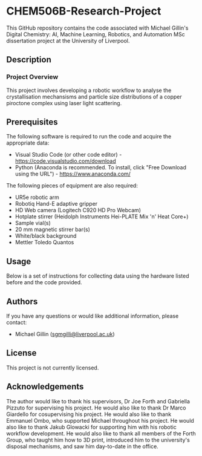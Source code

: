 # CHEM506B-Research-Project
This GitHub repository contains the code associated with Michael Gillin's Digital Chemistry: AI, Machine Learning, Robotics, and Automation MSc dissertation project at the University of Liverpool.

## Description

### Project Overview

This project involves developing a robotic workflow to analyse the crystallisation mechansisms and particle size distributions of a copper piroctone complex using laser light scattering.

## Prerequisites

The following software is required to run the code and acquire the appropriate data:

- Visual Studio Code (or other code editor) - https://code.visualstudio.com/download
- Python (Anaconda is recommended. To install, click "Free Download using the URL") - https://www.anaconda.com/

The following pieces of equipment are also required:

- UR5e robotic arm
- Robotiq Hand-E adaptive gripper
- HD Web camera (Logitech C920 HD Pro Webcam)
- Hotplate stirrer (Heidolph Instruments Hei-PLATE Mix 'n' Heat Core+)
- Sample vial(s)
- 20 mm magnetic stirrer bar(s)
- White/black background
- Mettler Toledo Quantos

## Usage

Below is a set of instructions for collecting data using the hardware listed before and the code provided.


## Authors
If you have any questions or would like additional information, please contact:
- Michael Gillin (sgmgilli@liverpool.ac.uk)

## License
This project is not currently licensed.

## Acknowledgements
The author would like to thank his supervisors, Dr Joe Forth and Gabriella Pizzuto for supervising his project. He would also like to thank Dr Marco Giardello for cosupervising his project. He would also like to thank Emmanuel Ombo, who supported Michael throughout his project. He would also like to thank Jakub Glowacki for supporting him with his robotic workflow development. He would also like to thank all members of the Forth Group, who taught him how to 3D print, introduced him to the university's disposal mechanisms, and saw him day-to-date in the office.
